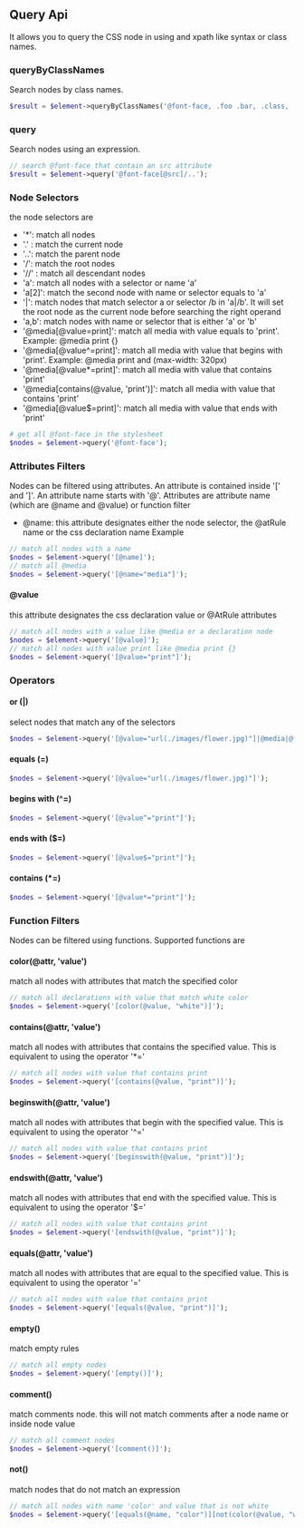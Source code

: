 ## Query Api

It allows you to query the CSS node in using and xpath like syntax or class names. 

### queryByClassNames

Search nodes by class names.

```php
$result = $element->queryByClassNames('@font-face, .foo .bar, .class, .another-class');
```

### query

Search nodes using an expression.

```php
// search @font-face that contain an src attribute
$result = $element->query('@font-face[@src]/..');

```

### Node Selectors

the node selectors are

- '*': match all nodes
- '.' : match the current node
- '..': match the parent node
- '/': match the root nodes
- '//' : match all descendant nodes
- 'a': match all nodes with a selector or name 'a'
- 'a[2]': match the second node with name or selector equals to 'a'
- '|': match nodes that match selector a or selector /b in 'a|/b'. It will set the root node as the current node before searching the right operand
- 'a,b': match nodes with name or selector that is either 'a' or 'b'
- '@media[@value=print]': match all media with value equals to 'print'. Example: @media print {}
- '@media[@value^=print]': match all media with value that begins with 'print'. Example: @media print and (max-width: 320px)
- '@media[@value*=print]': match all media with value that contains 'print'
- '@media[contains(@value, 'print')]': match all media with value that contains 'print'
- '@media[@value$=print]': match all media with value that ends with 'print'

```php
# get all @font-face in the stylesheet
$nodes = $element->query('@font-face');
```

### Attributes Filters

Nodes can be filtered using attributes. An attribute is contained inside '\[' and '\]'. An attribute name starts with '@'.
Attributes are attribute name (which are @name and @value) or function filter

- @name: this attribute designates either the node selector, the @atRule name or the css declaration name
Example
```php
// match all nodes with a name
$nodes = $element->query('[@name]');
// match all @media
$nodes = $element->query('[@name="media"]');
```
#### @value

this attribute designates the css declaration value or @AtRule attributes

```php
// match all nodes with a value like @media or a declaration node
$nodes = $element->query('[@value]');
// match all nodes with value print like @media print {}
$nodes = $element->query('[@value="print"]');
```
### Operators

#### or (|)

select nodes that match any of the selectors

```php
$nodes = $element->query('[@value="url(./images/flower.jpg)"]|@media|@font-face');
```
#### equals (=)

```php
$nodes = $element->query('[@value="url(./images/flower.jpg)"]');
```
#### begins with (^=)

```php
$nodes = $element->query('[@value^="print"]');
```
#### ends with ($=)

```php
$nodes = $element->query('[@value$="print"]');
```
#### contains (*=)

```php
$nodes = $element->query('[@value*="print"]');
```

### Function Filters

Nodes can be filtered using functions. Supported functions are 

#### color(@attr, 'value')
 
match all nodes with attributes that match the specified color

```php
// match all declarations with value that match white color
$nodes = $element->query('[color(@value, "white")]');
```
#### contains(@attr, 'value')

match all nodes with attributes that contains the specified value. This is equivalent to using the operator '\*='

```php
// match all nodes with value that contains print
$nodes = $element->query('[contains(@value, "print")]');
```
#### beginswith(@attr, 'value')

match all nodes with attributes that begin with the specified value. This is equivalent to using the operator '^='

```php
// match all nodes with value that contains print
$nodes = $element->query('[beginswith(@value, "print")]');
```
#### endswith(@attr, 'value')

match all nodes with attributes that end with the specified value. This is equivalent to using the operator '$='

```php
// match all nodes with value that contains print
$nodes = $element->query('[endswith(@value, "print")]');
```
####  equals(@attr, 'value')

match all nodes with attributes that are equal to the specified value. This is equivalent to using the operator '='

```php
// match all nodes with value that contains print
$nodes = $element->query('[equals(@value, "print")]');
```
#### empty()

match empty rules

```php
// match all empty nodes
$nodes = $element->query('[empty()]');
```
#### comment()

match comments node. this will not match comments after a node name or inside node value

```php
// match all comment nodes
$nodes = $element->query('[comment()]');
```

#### not()

match nodes that do not match an expression

```php
// match all nodes with name 'color' and value that is not white
$nodes = $element->query('[equals(@name, "color")][not(color(@value, "white"))]');
```
